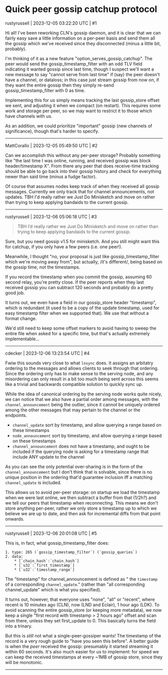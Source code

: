 # Quick peer gossip catchup protocol

rustyrussell | 2023-12-05 03:22:20 UTC | #1

Hi all!  I've been reworking CLN's gossip daemon, and it is clear that we can fairly easy save a little information on a per-peer basis and send them all the gossip which we've received since they disconnected (minus a little bit, probably).

I'm thinking of it as a new feature "option_serves_gossip_catchup".  The peer would send the gossip_timestamp_filter with an odd TLV field indicating it wanted gossip since last time, though I suspect we'll want a new message to say "cannot serve from last time" if (say) the peer doesn't have a channel, or dataloss; in this case just stream gossip from now on, if they want the entire gossip then they simply re-send gossip_timestamp_filter with 0 as time.

Implementing this for us simply means tracking the last gossip_store offset we sent, and adjusting it when we compact (on restart).  This requires some work and storage per peer, so we may want to restrict it to those which have channels with us.

As an addition, we could prioritize "important" gossip (new channels of significance), though that's harder to specify.

-------------------------

MattCorallo | 2023-12-05 05:49:50 UTC | #2

Can we accomplish this without any per-peer storage? Probably something like "the last time I was online, running, and received gossip was block header/timestamp X". From there any peer that does receive-time tracking should be able to go back into their gossip history and check for everything newer than said time (minus a fudge factor).

Of course that assumes nodes keep track of when they received all gossip messages. Currently we only track that for channel announcements, not updates. TBH I'd really rather we Just Do Minisketch and move on rather than trying to keep applying bandaids to the current gossip.

-------------------------

rustyrussell | 2023-12-06 05:06:18 UTC | #3

> TBH I’d really rather we Just Do Minisketch and move on rather than trying to keep applying bandaids to the current gossip.

Sure, but you need gossip v1.5 for minisketch.  And you still might want this for catchup, if you only have a few peers (i.e. one peer!).

Meanwhile, I thought "no, your proposal is just like gossip_timestamp_filter which we're moving away from", but actually, /it's different/, being based on the gossip time, not the timestamps.

If you record the timestamp when you commit the gossip, assuming 60 second relay, you're pretty close.  If the peer reports when they last received gossip you can subtract 120 seconds and probably do a pretty good job.

It turns out, we even have a field in our gossip_store header "timestamp", which is redundant (it used to be a copy of the update timestamp, used for easy timestamp filter when we supported that).  We use that without a format change.

We'd still need to keep some offset markers to avoid having to sweep the entire file when asked for a specific time, but that's actually extremely implementable...

-------------------------

cdecker | 2023-12-06 13:23:54 UTC | #4

Fwiw this sounds very close to what `lnsync` does. It assigns an arbitatry ordering to the messages and allows clients to seek through that ordering. Since the ordering only has to make sense to the serving node, and any misordering can only result in a bit too much being sent across this seems like a trivial and backwards compatible solution to quickly sync up.

While the idea of canonical ordering by the serving node works quite nicely, we can notice that we also have a partial order among messages, with the `channel_announcement` being the outlier, since it cannot be uniquely ordered among the other messages that may pertain to the channel or the endpoints.

 - `channel_update` sort by timestamp, and allow querying a range based on these timestamps
 - `node_announcement` sort by timestamp, and allow querying a range based on these timestamps
 - `channel_announcement` does not have a timestamp, and ought to be included if the querying node is asking for a timestamp range that include ANY update to the channel

As you can see the only potential over-sharing is in the form of the `channel_announcement` but I don't think that is solvable, since there is no unique position in the ordering that'd guarantee inclusion iff a matching `channel_update` is included. 

This allows us to avoid per-peer storage: on startup we load the timestamp when we were last online, we then subtract a buffer from that (1/2h?) and we tell our peers that timestamp when reconnecting. This means we don't store anything per-peer, rather we only store a timestamp up to which we believe we are up to date, and then ask for incremental diffs from that point onwards.

-------------------------

rustyrussell | 2023-12-06 20:01:08 UTC | #5

This is, in fact, what gossip_timestamp_filter does:

```
1. type: 265 (`gossip_timestamp_filter`) (`gossip_queries`)
2. data:
    * [`chain_hash`:`chain_hash`]
    * [`u32`:`first_timestamp`]
    * [`u32`:`timestamp_range`]
```

The "timestamp" for channel_announcement is defined as " the `timestamp` of a corresponding `channel_update`." (rather than "all corresponding channel_update" which is what you specified).

It turns out, however, that everyone uses "none", "all" or "recent", where recent is 10 minutes ago (CLN), now (LND and Eclair), 1 hour ago (LDK).  To avoid scanning the entire gossip_store (or keeping more metadata), we now keep a single "first record with timestamp > 2 hours ago" offset and scan from there, unless they set first_update to 0.  This basically turns the field into a trinary.

But this is *still* not what a single-peer-gossiper wants!  The timestamp of the record is a very rough guide to "have you seen this before".  A better guide is when the *peer* received the gossip: presumably it started streaming it within 60 seconds.  It's also much easier for us to implement: for speed we can keep the received timestamps at every ~1MB of gossip store, since they will be monotonic.

-------------------------

